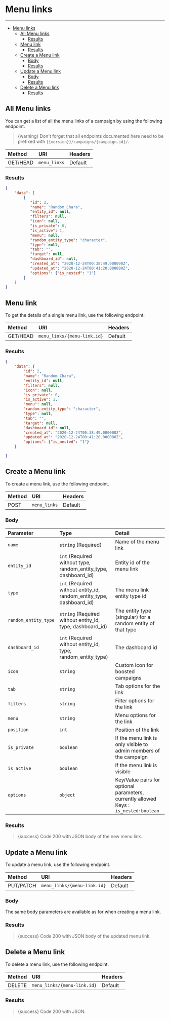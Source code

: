 # Menu links

---

- [Menu links](#menu-links)
  - [All Menu links](#all-menu-links)
    - [Results](#results)
  - [Menu link](#menu-link)
    - [Results](#results-1)
  - [Create a Menu link](#create-a-menu-link)
    - [Body](#body)
    - [Results](#results-2)
  - [Update a Menu link](#update-a-menu-link)
    - [Body](#body-1)
    - [Results](#results-3)
  - [Delete a Menu link](#delete-a-menu-link)
    - [Results](#results-4)

<a name="all-menu-links"></a>
## All Menu links

You can get a list of all the menu links of a campaign by using the following endpoint.

> {warning} Don't forget that all endpoints documented here need to be prefixed with `{{version}}/campaigns/{campaign.id}/`.


| Method | URI | Headers |
| :- |   :-   |  :-  |
| GET/HEAD | `menu_links` | Default |

### Results
```json
{
    "data": [
        {
           "id": 2,
           "name": "Random Chara",
           "entity_id": null,
           "filters": null,
           "icon": null,
           "is_private": 0,
           "is_active": 1,
           "menu": null,
           "random_entity_type": "character",
           "type": null,
           "tab": "",
           "target": null,
           "dashboard_id": null,
           "created_at": "2020-12-24T00:38:49.000000Z",
           "updated_at": "2020-12-24T00:41:20.000000Z",
           "options": {"is_nested": "1"}
        }
    ]
}
```


<a name="menu-link"></a>
## Menu link

To get the details of a single menu link, use the following endpoint.

| Method | URI | Headers |
| :- |   :-   |  :-  |
| GET/HEAD | `menu_links/{menu-link.id}` | Default |

### Results
```json
{
    "data": {
        "id": 2,
        "name": "Random Chara",
        "entity_id": null,
        "filters": null,
        "icon": null,
        "is_private": 0,
        "is_active": 1,
        "menu": null,
        "random_entity_type": "character",
        "type": null,
        "tab": "",
        "target": null,
        "dashboard_id": null,
        "created_at": "2020-12-24T00:38:49.000000Z",
        "updated_at": "2020-12-24T00:41:20.000000Z",
        "options": {"is_nested": "1"}
    }

}
```


<a name="create-menu-link"></a>
## Create a Menu link

To create a menu link, use the following endpoint.

| Method | URI | Headers |
| :- |   :-   |  :-  |
| POST | `menu_links` | Default |

### Body

| Parameter | Type | Detail |
| :- |   :-   |  :-  |
| `name` | `string` (Required) | Name of the menu link |
| `entity_id` | `int` (Required without type, random_entity_type, dashboard_id) | Entity id of the menu link |
| `type` | `int` (Required without entity_id, random_entity_type, dashboard_id) | The menu link entity type id |
| `random_entity_type` | `string` (Required without entity_id, type, dashboard_id) | The entity type (singular) for a random entity of that type |
| `dashboard_id` | `int` (Required without entity_id, type, random_entity_type) | The dashboard id |
| `icon` | `string` | Custom icon for boosted campaigns |
| `tab` | `string` | Tab options for the link |
| `filters` | `string` | Filter options for the link |
| `menu` | `string` | Menu options for the link |
| `position` | `int` | Position of the link |
| `is_private` | `boolean` | If the menu link is only visible to admin members of the campaign |
| `is_active` | `boolean` | If the menu link is visible |
| `options`| `object` | Key/Value pairs for optional parameters, currently allowed Keys : `is_nested:boolean` |

### Results

> {success} Code 200 with JSON body of the new menu link.


<a name="update-menu-link"></a>
## Update a Menu link

To update a menu link, use the following endpoint.

| Method | URI | Headers |
| :- |   :-   |  :-  |
| PUT/PATCH | `menu_links/{menu-link.id}` | Default |

### Body

The same body parameters are available as for when creating a menu link.

### Results

> {success} Code 200 with JSON body of the updated menu link.


<a name="delete-menu-link"></a>
## Delete a Menu link

To delete a menu link, use the following endpoint.

| Method | URI | Headers |
| :- |   :-   |  :-  |
| DELETE | `menu_links/{menu-link.id}` | Default |

### Results

> {success} Code 200 with JSON.

